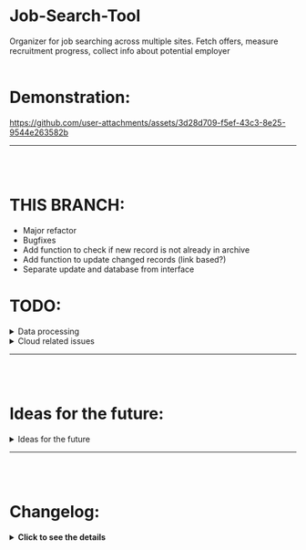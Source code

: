 # Job-Search-Tool
Organizer for job searching across multiple sites. Fetch offers, measure recruitment progress, collect info about potential employer
<br><br>

# Demonstration:

https://github.com/user-attachments/assets/3d28d709-f5ef-43c3-8e25-9544e263582b

---
<br><br>


# THIS BRANCH: 

- Major refactor
- Bugfixes
- Add function to check if new record is not already in archive
- Add function to update changed records (link based?)
- Separate update and database from interface


# TODO:

<details>
  <summary>Data processing</summary>

  #### Location fetching adjustments
  - If site puts selected location on first place - use only the first location
  - Else - fetch html with location block hovered to show extract list of all locations

  #### Get proper search links
  #### Raw data extraction improvements:
  - Location extraction improvements - making sure that either a list or the proper location is extracted
  #### Synchronization ETL module:
  - Use tag and location dictionaries to unify variable elements
  #### Records visualization:
  - Prepare record template - fetch one record from CSV, fill specific fields
  - Initially scrolled up, showing minimal info. Click, to show full record details

</details>

<details>
  <summary>Cloud related issues</summary>

  #### Session and data access:
  - Introduce session for admin user
  - Columns not for public info available only for admin
  - Saving data/files available only for admin
  #### Move to docker container and host it remotely
  - Run updater on a scheduler

</details>

---

<br><br>

# Ideas for the future:
<details>
  <summary>Ideas for the future</summary>

  - Scrape each interesting offer (3+ stars)
  - Fetch and unify requirements, additional info etc
  - Build RAG using CV to analyze each offer in relation to skills
  - Use RAG with scraped offers to generate unified offer template
</details>

---
<br><br>

# Changelog:
<details>
<summary><strong>Click to see the details</strong></summary>

#### 01.12.2024
- Fixed synchronization module misdetecting changed records

#### 29.11.2024
- Fully migrated to SQL database
- Dropped using CSV files
- Introduced settings file

#### 20.11.2024
- Popup and terminal report if update is needed
- Prevent crashes if update file is missing while search link is active

#### 18.11.2024
- Report points of failure while scraping
- Prevent app crashes caused by missing data

#### 08.10.2024
- Moved Selenium Chromedriver to Docker container
- Properly extracting link to multi-location offers from Pracuj.pl (remote offers only)
- Created framework for additional actions upon scraping website

#### 04.10.2024
- Updated download links
- Minor performance and data processing tweaks

#### 25.09.2024
- Refactoring
- Minor tweaks and bugfixes
- Synchronization tab shows only changed records
#### 20.09.2024
- Synchronization module improvements
- Forcing file structure for synchronization
#### 19.09.2024
- Working sync module with archive
#### 16.09.2024
- Improvement in extracting job location. Added separate field for remote job status
- Properly extracting salary details (currency etc) 
- Fixed logo extraction from Nofluffjobs
- Storing job tags as a string
#### 14.09.2024
- Introduced Streamlit
#### 11.09.2024
- Integrated JustJoinIT.pl site
- Integrated Solid.jobs site
- Integrated it.pracuj.pl site
#### 10.09.2024
- Integrated Rocketjobs.pl site
- Integrated Bulldogjob.pl site
- Minor improvements to handling data extraction
#### 09.09.2024
- Massively reduced update time complexity by reusing one webdriver
#### 06.09.2024
- Moved data extraction to containers:
Instead of only pointing containers, functions now handle data extraction. This greatly improves scaleability for the project
- Big improvements to code clarity
- Solved *theprotocol* fetching inconsistencies by setting fixed chromedriver window size (not displayed anyway)
The point of failure was rendering site in mobile version by default
#### 05.09.2024
- Now salary extraction properly handles various notations
#### 04.09.2024
- Moved to *Selenium* scraping. This provides better results than requests.
- Introduced file handling. Now data is extracted from saved files, resulting in improved performance. Update function scrapes search links to their respective file.
- Search links are now stored in a dictionary with this structure: {website_tag1-tag2-tag3 : link} This enables using multiple links from same website.
#### 03.09.2024
- Temporarily dropped Streamlit and Selenium to work on basics.
#### 27.08.2024
- Moved to Streamlit
- Added function to turn records into dataframe
#### 26.08.2024
- Introduced JobRecord class to handle HTML records

</details>
